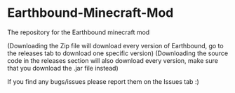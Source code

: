 # Earthbound-Minecraft-Mod
The repository for the Earthbound minecraft mod

(Downloading the Zip file will download every version of Earthbound, go to the releases tab to download one specific version)
(Downloading the source code in the releases section will also download every version, make sure that you download the .jar file instead)

If you find any bugs/issues please report them on the Issues tab :)
